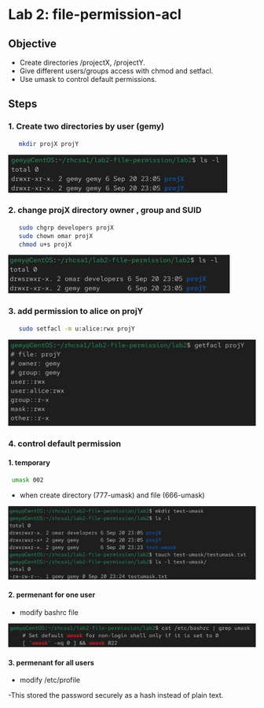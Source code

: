 # Lab 2: file-permission-acl

## Objective

- Create directories /projectX, /projectY. 
- Give different users/groups access with chmod and setfacl. 
- Use umask to control default permissions. 

## Steps

  ### 1. Create two directories by user (gemy)
  ```bash
     mkdir projX projY
```
[![](Images/1.jpg)](Images/1.jpg)


  ### 2. change projX directory owner , group and SUID
  ```bash
     sudo chgrp developers projX
     sudo chown omar projX
     chmod u+s projX
  ```
[![](Images/3.jpg)](Images/3.jpg)

  ### 3. add permission to alice on projY 
  ```bash
     sudo setfacl -m u:alice:rwx projY
  ```
[![](Images/4.jpg)](Images/4.jpg)


  ### 4. control default permission 
   #### 1. temporary
  ```bash
   umask 002
  ```
  - when create directory (777-umask) and file (666-umask)
    
[![](Images/7.jpg)](Images/7.jpg)

  #### 2. permenant for one user 
  - modify bashrc file
    
[![](Images/6.jpg)](Images/6.jpg)
    
  #### 3. permenant for all users  
  
  - modify /etc/profile 


    
 
  -This stored the password securely as a hash instead of plain text.



